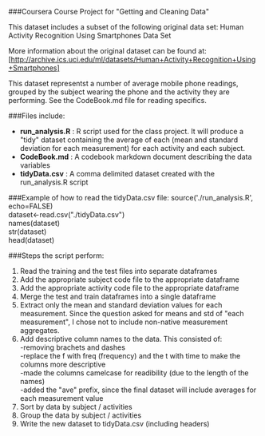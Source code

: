 ###Coursera Course Project for "Getting and Cleaning Data"

This dataset includes a subset of the following original data set:
Human Activity Recognition Using Smartphones Data Set

More information about the original dataset can be found at:
[http://archive.ics.uci.edu/ml/datasets/Human+Activity+Recognition+Using+Smartphones]

This dataset representst a number of average mobile phone readings, grouped by the subject wearing the phone and the activity they are performing.
See the CodeBook.md file for reading specifics.

###Files include:
- **run_analysis.R** : R script used for the class project.  It will produce a "tidy" dataset containing the average of each (mean and standard deviation for each measurement) for each activity and each subject.<br>
- **CodeBook.md** : A codebook markdown document describing the data variables
- **tidyData.csv** : A comma delimited dataset created with the run_analysis.R script


###Example of how to read the tidyData.csv file:
source('./run_analysis.R', echo=FALSE)<br>
dataset<-read.csv("./tidyData.csv")<br>
names(dataset)<br>
str(dataset)<br>
head(dataset)<br>

###Steps the script perform:
1. Read the training and the test files into separate dataframes
2. Add the appropriate subject code file to the appropriate dataframe
3. Add the appropriate activity code file to the appropriate dataframe
4. Merge the test and train dataframes into a single dataframe
5. Extract only the mean and standard deviation values for each measurement.  Since the question asked for means and std of "each measurement", I chose not to include non-native measurement aggregates.
6. Add descriptive column names to the data.  This consisted of:<br>
  -removing brachets and dashes <br>
  -replace the f with freq (frequency) and the t with time to make the columns more descriptive<br>
  -made the columns camelcase for readibility (due to the length of the names)<br>
  -added the "ave" prefix, since the final dataset will include averages for each measurement value<br>
7. Sort by data by subject / activities
8. Group the data by subject / activities
9. Write the new dataset to tidyData.csv (including headers)
